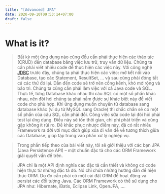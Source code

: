 ```yaml
---
title: "[Advanced] JPA"
date: 2020-09-10T09:53:14+07:00
draft: false
---
```


# What is it?

>  Bất kỳ một ứng dụng nào cũng đều cần phải thực hiện các tháo tác (CRUD) đến database bằng việc lưu trữ, truy vấn dữ liệu. Chúng ta cần phải viết nhiều code để thực hiện các việc này. Với công nghệ [JDBC](https://gpcoder.com/5188-huong-dan-ket-noi-co-so-du-lieu-voi-java-jdbc/) trước đây, chúng ta phải thực hiện các việc: mở kết nối vào Database, tạo các Statement, ResultSet, … và sau cùng phải đóng tất cả các thứ đó lại. Dẫn đến code sẽ trở nên cồng kềnh, khó mở rộng và bảo trì. Chúng ta cũng cần phải làm việc với cả Java code và SQL. Thực tế, từng Database khác nhau thì câu SQL có một số phần khác nhau, nên đòi hỏi chúng ta phải nắm được sự khác biệt này để viết code cho phù hợp. Khi ứng dụng muốn chuyển từ database sang database khác (ví dụ từ MySQL sang Oracle) thì chắc chắn sẽ có một số phần của câu SQL cần phải đổi. Công việc sửa code lại đòi hỏi phải test lại ứng dụng. Điều này sẽ tốn thời gian, chi phí phát triển và cũng gặp không ít rủi ro. Để khắc phục nhược điểm này, đã có rất nhiều Framework ra đời với mục đích giúp xóa đi vấn để về tương thích giữa các Database, giúp tập trung vào phần xử lý nghiệp vụ.

>  Trong phần tiếp theo của bài viết này, tôi sẽ giới thiệu với các bạn JPA (Java Persistence API) – một chuẩn đặc tả cho các ORM Framework giải quyết vấn đề trên.

>  JPA chỉ là một API định nghĩa các đặc tả cần thiết và không có code hiện thực từ những đặc tả đó. Nó chỉ chứa những hướng dẫn để hiện thực ORM. Do đó cần phải có một cài đặt ORM để hoạt động và persist các đối tượng Java. Các ORM Framework có thể sử dụng cho JPA như: Hibernate, iBatis, Eclipse Link, OpenJPA, ….
